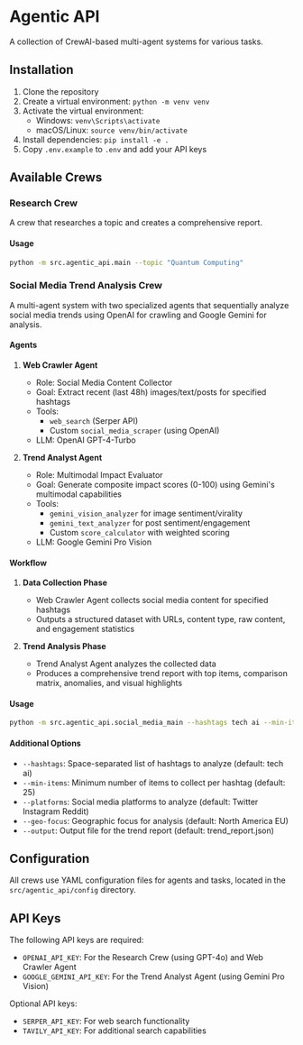 # Agentic API

A collection of CrewAI-based multi-agent systems for various tasks.

## Installation

1. Clone the repository
2. Create a virtual environment: `python -m venv venv`
3. Activate the virtual environment:
   - Windows: `venv\Scripts\activate`
   - macOS/Linux: `source venv/bin/activate`
4. Install dependencies: `pip install -e .`
5. Copy `.env.example` to `.env` and add your API keys

## Available Crews

### Research Crew

A crew that researches a topic and creates a comprehensive report.

#### Usage

```bash
python -m src.agentic_api.main --topic "Quantum Computing"
```

### Social Media Trend Analysis Crew

A multi-agent system with two specialized agents that sequentially analyze social media trends using OpenAI for crawling and Google Gemini for analysis.

#### Agents

1. **Web Crawler Agent**
   - Role: Social Media Content Collector
   - Goal: Extract recent (last 48h) images/text/posts for specified hashtags
   - Tools:
     - `web_search` (Serper API)
     - Custom `social_media_scraper` (using OpenAI)
   - LLM: OpenAI GPT-4-Turbo

2. **Trend Analyst Agent**
   - Role: Multimodal Impact Evaluator
   - Goal: Generate composite impact scores (0-100) using Gemini's multimodal capabilities
   - Tools:
     - `gemini_vision_analyzer` for image sentiment/virality
     - `gemini_text_analyzer` for post sentiment/engagement
     - Custom `score_calculator` with weighted scoring
   - LLM: Google Gemini Pro Vision

#### Workflow

1. **Data Collection Phase**
   - Web Crawler Agent collects social media content for specified hashtags
   - Outputs a structured dataset with URLs, content type, raw content, and engagement statistics

2. **Trend Analysis Phase**
   - Trend Analyst Agent analyzes the collected data
   - Produces a comprehensive trend report with top items, comparison matrix, anomalies, and visual highlights

#### Usage

```bash
python -m src.agentic_api.social_media_main --hashtags tech ai --min-items 25 --platforms Twitter Instagram Reddit
```

#### Additional Options

- `--hashtags`: Space-separated list of hashtags to analyze (default: tech ai)
- `--min-items`: Minimum number of items to collect per hashtag (default: 25)
- `--platforms`: Social media platforms to analyze (default: Twitter Instagram Reddit)
- `--geo-focus`: Geographic focus for analysis (default: North America EU)
- `--output`: Output file for the trend report (default: trend_report.json)

## Configuration

All crews use YAML configuration files for agents and tasks, located in the `src/agentic_api/config` directory.

## API Keys

The following API keys are required:

- `OPENAI_API_KEY`: For the Research Crew (using GPT-4o) and Web Crawler Agent
- `GOOGLE_GEMINI_API_KEY`: For the Trend Analyst Agent (using Gemini Pro Vision)

Optional API keys:

- `SERPER_API_KEY`: For web search functionality
- `TAVILY_API_KEY`: For additional search capabilities